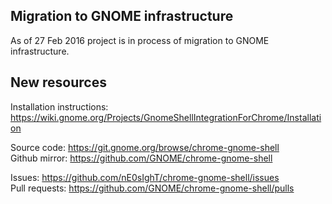 Migration to GNOME infrastructure
------------

As of 27 Feb 2016 project is in process of migration
to GNOME infrastructure.

New resources
------------

Installation instructions: https://wiki.gnome.org/Projects/GnomeShellIntegrationForChrome/Installation

Source code: https://git.gnome.org/browse/chrome-gnome-shell  
Github mirror: https://github.com/GNOME/chrome-gnome-shell

Issues: https://github.com/nE0sIghT/chrome-gnome-shell/issues  
Pull requests: https://github.com/GNOME/chrome-gnome-shell/pulls
